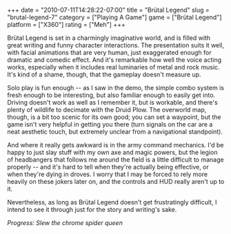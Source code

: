 +++
date = "2010-07-11T14:28:22-07:00"
title = "Brütal Legend"
slug = "brutal-legend-7"
category = ["Playing A Game"]
game = ["Brütal Legend"]
platform = ["X360"]
rating = ["Meh"]
+++

Brütal Legend is set in a charmingly imaginative world, and is filled with great writing and funny character interactions.  The presentation suits it well, with facial animations that are very human, just exaggerated enough for dramatic and comedic effect.  And it's remarkable how well the voice acting works, especially when it includes real luminaries of metal and rock music.  It's kind of a shame, though, that the gameplay doesn't measure up.

Solo play is fun enough -- as I saw in the demo, the simple combo system is fresh enough to be interesting, but also familiar enough to easily get into.  Driving doesn't work as well as I remember it, but is workable, and there's plenty of wildlife to decimate with the Druid Plow.  The overworld map, though, is a bit too scenic for its own good; you can set a waypoint, but the game isn't very helpful in getting you there (turn signals on the car are a neat aesthetic touch, but extremely unclear from a navigational standpoint).

And where it really gets awkward is in the army command mechanics.  I'd be happy to just slay stuff with my own axe and magic powers, but the legion of headbangers that follows me around the field is a little difficult to manage properly -- and it's hard to tell when they're actually being effective, or when they're dying in droves.  I worry that I may be forced to rely more heavily on these jokers later on, and the controls and HUD really aren't up to it.

Nevertheless, as long as Brütal Legend doesn't get frustratingly difficult, I intend to see it through just for the story and writing's sake.

<i>Progress: Slew the chrome spider queen</i>
